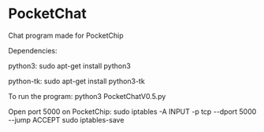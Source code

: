 # PocketChat
Chat program made for PocketChip


Dependencies:


python3:
sudo apt-get install python3


python-tk:
sudo apt-get install python3-tk


To run the program:
python3 PocketChatV0.5.py

Open port 5000 on PocketChip:
sudo iptables -A INPUT -p tcp --dport 5000 --jump ACCEPT
sudo iptables-save

